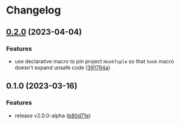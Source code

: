 # Changelog

## [0.2.0](https://github.com/frender-rs/hooks/compare/hooks-macro-core-v0.1.0...hooks-macro-core-v0.2.0) (2023-04-04)


### Features

* use declarative macro to pin project `HookTuple` so that `hook` macro doesn't expand unsafe code ([391794a](https://github.com/frender-rs/hooks/commit/391794adb84f9498fb076646ef26d759fa3a1e30))

## 0.1.0 (2023-03-16)


### Features

* release v2.0.0-alpha ([b80d71e](https://github.com/frender-rs/hooks/commit/b80d71e8dd8aa80557a139b27094888b376f02a8))
